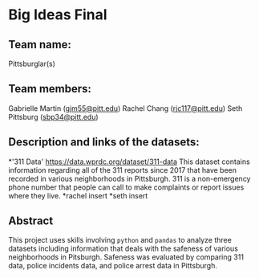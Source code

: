 # Big Ideas Final
## Team name:
Pittsburglar(s)
## Team members:
Gabrielle Martin (gjm55@pitt.edu)
Rachel Chang (rjc117@pitt.edu)
Seth Pittsburg (sbp34@pitt.edu)

## Description and links of the datasets:
*'311 Data' https://data.wprdc.org/dataset/311-data This dataset contains information regarding all of the 311 reports since 2017 that have been recorded in various neighborhoods in Pittsburgh. 311 is a non-emergency phone number that people can call to make complaints or report issues where they live.
*rachel insert
*seth insert

## Abstract
This project uses skills involving `python` and `pandas` to analyze three datasets including information that deals with the safeness of various neighborhoods in Pitsburgh. Safeness was evaluated by comparing 311 data, police incidents data, and police arrest data in Pittsburgh.

